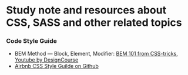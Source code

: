 # Study note and resources about CSS, SASS and other related topics

### Code Style Guide

* BEM Method — Block, Element, Modifier: [BEM 101 from CSS-tricks](https://css-tricks.com/bem-101/), [Youtube by DesignCourse](https://www.youtube.com/watch?v=er1JEDuPbZQ)
* [Airbnb CSS Style Guilde on Github](https://github.com/airbnb/css)
